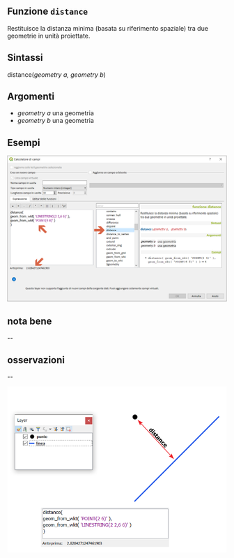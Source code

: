 ## Funzione `distance`

Restituisce la distanza minima (basata su riferimento spaziale) tra due geometrie in unità proiettate.

## Sintassi

distance(_geometry a, geometry b_)

## Argomenti

* _geometry a_ una geometria
* _geometry b_ una geometria


## Esempi

<img src="/img/geometria/distance/distance1.png">

## nota bene

--

## osservazioni

--

<img src="/img/geometria/distance/distance2.png">